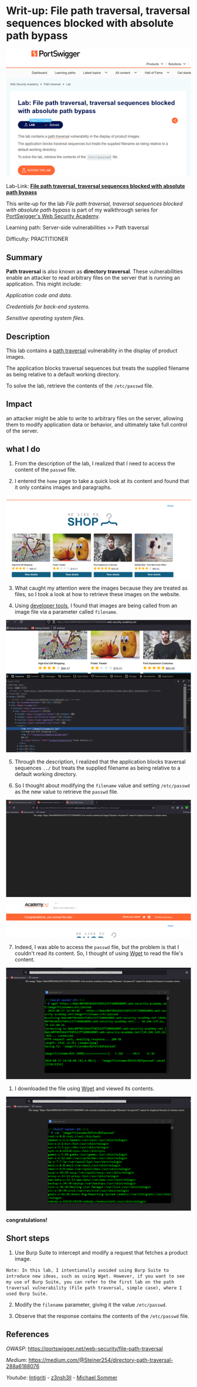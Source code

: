 # Writ-up: File path traversal, traversal sequences blocked with absolute path bypass

![](img/logo.png)

Lab-Link: **[File path traversal, traversal sequences blocked with absolute path bypass](https://portswigger.net/web-security/file-path-traversal/lab-absolute-path-bypass)**

This write-up for the lab *File path traversal, traversal sequences blocked with absolute path bypass* is part of my walkthrough series for [PortSwigger's Web Security Academy](https://portswigger.net/web-security).

Learning path: Server-side vulnerabilities >> Path traversal

Difficulty:  PRACTITIONER

## Summary

__Path traversal__ is also known as __directory traversal__. These vulnerabilities enable an attacker to read arbitrary files on the server that is running an application. This might include:

_Application code and data._

_Credentials for back-end systems._

_Sensitive operating system files._

## Description

This lab contains a [path traversal](https://portswigger.net/web-security/file-path-traversal) vulnerability in the display of product images.

The application blocks traversal sequences but treats the supplied filename as being relative to a default working directory.

To solve the lab, retrieve the contents of the `/etc/passwd` file.

## Impact

an attacker might be able to write to arbitrary files on the server, allowing them to modify application data or behavior, and ultimately take full control of the server.

## what I do

1. From the description of the lab, I realized that I need to access the content of the `passwd` file.

2. I entered the `home` page to take a quick look at its content and found that it only contains images and paragraphs.

![](img/home-page.png)

3. What caught my attention were the images because they are treated as files, so I took a look at how to retrieve these images on the website.

4. Using [developer tools](https://developer.mozilla.org/en-US/docs/Learn/Common_questions/Tools_and_setup/What_are_browser_developer_tools), I found that images are being called from an image file via a parameter called `filename`.

![](img/filename-parameter.png)

5. Through the description, I realized that the application blocks traversal sequences `../` but treats the supplied filename as being relative to a default working directory.

6. So I thought about modifying the `filename` value and setting `/etc/passwd` as the new value to retrieve the `passwd` file.

![](img/passwd-file.png)

![](img/congratulation.png)

7. Indeed, I was able to access the `passwd` file, but the problem is that I couldn't read its content. So, I thought of using [Wget](https://www.cbtnuggets.com/blog/technology/system-admin/what-is-wget-in-linux) to read the file's content.

![](img/wget-command.png)

1. I downloaded the file using [Wget](https://www.cbtnuggets.com/blog/technology/system-admin/what-is-wget-in-linux) and viewed its contents.

![](img/file-content.png)

__congratulations!__

## Short steps

1. Use Burp Suite to intercept and modify a request that fetches a product image.

```
Note: In this lab, I intentionally avoided using Burp Suite to introduce new ideas, such as using Wget. However, if you want to see my use of Burp Suite, you can refer to the first lab on the path traversal vulnerability (File path traversal, simple case), where I used Burp Suite.
```

2. Modify the `filename` parameter, giving it the value `/etc/passwd`.

3. Observe that the response contains the contents of the `/etc/passwd` file.

## References

*OWASP*: https://portswigger.net/web-security/file-path-traversal

*Medium*: https://medium.com/@Steiner254/directory-path-traversal-288a6188076

*Youtube*: [Intigriti](https://youtu.be/17KYOIf5ZbU) - [z3nsh3ll](https://youtu.be/RtpIbtf7ReY) - [Michael Sommer](https://youtu.be/jGyse5X9ltA)